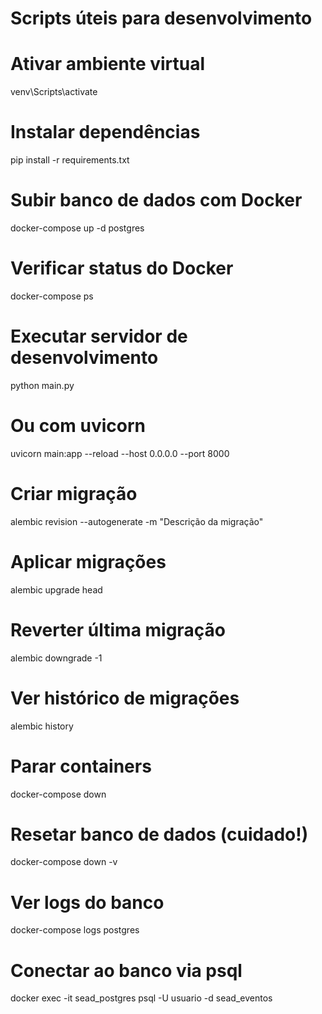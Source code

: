 # Scripts úteis para desenvolvimento

# Ativar ambiente virtual
venv\Scripts\activate

# Instalar dependências
pip install -r requirements.txt

# Subir banco de dados com Docker
docker-compose up -d postgres

# Verificar status do Docker
docker-compose ps

# Executar servidor de desenvolvimento
python main.py

# Ou com uvicorn
uvicorn main:app --reload --host 0.0.0.0 --port 8000

# Criar migração
alembic revision --autogenerate -m "Descrição da migração"

# Aplicar migrações
alembic upgrade head

# Reverter última migração
alembic downgrade -1

# Ver histórico de migrações
alembic history

# Parar containers
docker-compose down

# Resetar banco de dados (cuidado!)
docker-compose down -v

# Ver logs do banco
docker-compose logs postgres

# Conectar ao banco via psql
docker exec -it sead_postgres psql -U usuario -d sead_eventos
